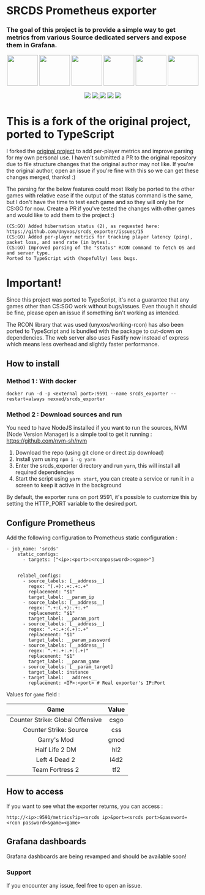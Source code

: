 # SRCDS Prometheus exporter

### The goal of this project is to provide a simple way to get metrics from various Source dedicated servers and expose them in Grafana.
<p align="center">
    <img src="./images/csgo.png" height="80">
    <img src="./images/css.png" height="80">
    <img src="./images/gmod.png" height="80">
    <img src="./images/hl2.png" height="80">
    <img src="./images/l4d2.png" height="80">
    <img src="./images/tf2.png" height="80">
</p>
<p align="center">
  <img src="https://img.shields.io/github/stars/nexxed/srcds_exporter?style=social">
  <a href="https://hub.docker.com/repository/docker/nexxed/srcds_exporter" alt="Activity">
    <img src="https://img.shields.io/docker/pulls/nexxed/srcds_exporter?logo=docker"/>
  </a>
  <img src="https://img.shields.io/docker/v/nexxed/srcds_exporter?logo=docker&sort=semver">
  <img src="https://img.shields.io/docker/image-size/nexxed/srcds_exporter/latest?logo=docker">
  <img src="https://img.shields.io/docker/stars/nexxed/srcds_exporter?logo=docker">
</p>

# This is a fork of the original project, ported to TypeScript
I forked the [original project](https://github.com/Unyxos/srcds_exporter) to add per-player metrics and improve parsing for my own personal use. I haven't submitted a PR to the original repository due to file structure changes that the original author may not like. If you're the original author, open an issue if you're fine with this so we can get these changes merged, thanks! :)

The parsing for the below features could most likely be ported to the other games with relative ease if the output of the status command is the same, but I don't have the time to test each game and so they will only be for CS:GO for now. Create a PR if you've tested the changes with other games and would like to add them to the project :)
```
(CS:GO) Added hibernation status (2), as requested here: https://github.com/Unyxos/srcds_exporter/issues/15
(CS:GO) Added per-player metrics for tracking player latency (ping), packet loss, and send rate (in bytes).
(CS:GO) Improved parsing of the "status" RCON command to fetch OS and and server type.
Ported to TypeScript with (hopefully) less bugs.
```

# Important!
Since this project was ported to TypeScript, it's not a guarantee that any games other than CS:SGO work without bugs/issues.
Even though it should be fine, please open an issue if something isn't working as intended.

The RCON library that was used (unyxos/working-rcon) has also been ported to TypeScript and is bundled with the package to cut-down on dependencies.
The web server also uses Fastify now instead of express which means less overhead and slightly faster performance.

## How to install

### Method 1 : With docker
`docker run -d -p <external port>:9591 --name srcds_exporter --restart=always nexxed/srcds_exporter`

### Method 2 : Download sources and run

You need to have NodeJS installed if you want to run the sources, NVM (Node Version Manager) is a simple tool to get it running : https://github.com/nvm-sh/nvm

1. Download the repo (using git clone or direct zip download)
2. Install yarn using `npm i -g yarn`
2. Enter the srcds_exporter directory and run `yarn`, this will install all required dependencies
3. Start the script using `yarn start`, you can create a service or run it in a screen to keep it active in the background

By default, the exporter runs on port 9591, it's possible to customize this by setting the HTTP_PORT variable to the desired port.

## Configure Prometheus

Add the following configuration to Prometheus static configuration :

```
- job_name: 'srcds'
    static_configs:
      - targets: ["<ip>:<port>:<rconpassword>:<game>"]


    relabel_configs:
      - source_labels: [__address__]
        regex: "(.+):.+:.+:.+"
        replacement: "$1"
        target_label: __param_ip
      - source_labels: [__address__]
        regex: ".+:(.+):.+:.+"
        replacement: "$1"
        target_label: __param_port
      - source_labels: [__address__]
        regex: ".+:.+:(.+):.+"
        replacement: "$1"
        target_label: __param_password
      - source_labels: [__address__]
        regex: ".+:.+:.+:(.+)"
        replacement: "$1"
        target_label: __param_game
      - source_labels: [__param_target]
        target_label: instance
      - target_label: __address__
        replacement: <IP>:<port> # Real exporter's IP:Port
```

Values for `game` field :

| Game   |      Value      |
|:----------:|:-------------:|
| Counter Strike: Global Offensive |  csgo |
| Counter Strike: Source |    css   |
| Garry's Mod |    gmod   |
| Half Life 2 DM |    hl2   |
| Left 4 Dead 2 |    l4d2   |
| Team Fortress 2 |    tf2   |

## How to access

If you want to see what the exporter returns, you can access :

 `http://<ip>:9591/metrics?ip=<srcds ip>&port=<srcds port>&password=<rcon password>&game=<game>`

## Grafana dashboards

Grafana dashboards are being revamped and should be available soon!

### Support

If you encounter any issue, feel free to open an issue.
